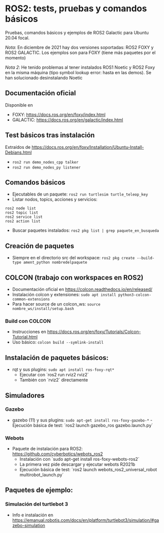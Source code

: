 # ROS2: tests, pruebas y comandos básicos
Pruebas, comandos básicos y ejemplos de ROS2 Galactic para Ubuntu 20.04 focal. 

*Nota*: En diciembre de 2021 hay dos versiones soportadas: ROS2 FOXY y ROS2 GALACTIC. Los ejemplos son para FOXY (tiene más paquetes por el momento)

*Nota 2*: He tenido problemas al tener instalados ROS1 Noetic y ROS2 Foxy en la misma máquina (tipo symbol lookup error: hasta en las demos). Se han solucionado desinstalando Noetic

## Documentación oficial
Disponible en
- FOXY: https://docs.ros.org/en/foxy/index.html
- GALACTIC: https://docs.ros.org/en/galactic/index.html

## Test básicos tras instalación
Extraídos de https://docs.ros.org/en/foxy/Installation/Ubuntu-Install-Debians.html
- `ros2 run demo_nodes_cpp talker`
- `ros2 run demo_nodes_py listener`

## Comandos básicos
- Ejecutables de un paquete:  `ros2 run turtlesim turtle_teleop_key`
- Listar nodos, topics, acciones y servicios:
```
ros2 node list
ros2 topic list
ros2 service list
ros2 action list
```
- Buscar paquetes instalados: `ros2 pkg list | grep paquete_en_busqueda`

## Creación de paquetes
- Siempre en el directorio src del workspace: `ros2 pkg create --build-type ament_python nombredelpaquete`

## COLCON (trabajo con workspaces en ROS2)
- Documentación oficial en https://colcon.readthedocs.io/en/released/
- Instalación colcon y extensiones: `sudo apt install python3-colcon-common-extensions`
- Para hacer source de un colcon_ws: `source nombre_ws/install/setup.bash`
### Build con COLCON
- Instrucciones en https://docs.ros.org/en/foxy/Tutorials/Colcon-Tutorial.html
- Uso básico: `colcon build --symlink-install`

## Instalación de paquetes básicos:
- rqt y sus plugins: `sudo apt install ros-foxy-rqt*`
    - Ejecutar con ´ros2 run rviz2 rviz2´
    - También con ´rviz2´ directamente

## Simuladores 
### Gazebo
- gazebo (11) y sus plugins: `sudo apt-get install ros-foxy-gazebo-*`
    -Ejecución básica de test: ´ros2 launch gazebo_ros gazebo.launch.py´
### Webots
- Paquete de instalación para ROS2: https://github.com/cyberbotics/webots_ros2
    - Instalación con ´sudo apt-get install ros-foxy-webots-ros2´
    - La primera vez pide descargar y ejecutar webots R2021b
    - Ejecución básica de test: ´ros2 launch webots_ros2_universal_robot multirobot_launch.py´

## Paquetes de ejemplo:
### Simulación del turtlebot 3
- Info e instalación en https://emanual.robotis.com/docs/en/platform/turtlebot3/simulation/#gazebo-simulation

